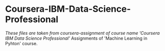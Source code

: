 # Coursera-IBM-Data-Science-Professional
*These files are taken from coursera-assignment of course name 'Coursera IBM Data Science Professional'*
Assignments of 'Machine Learning in Pyhton' course.
